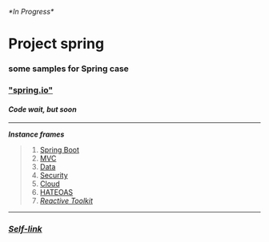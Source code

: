 
_\*In Progress\*_
# Project spring
### some samples for Spring case 
### ["spring.io"](https://spring.io/)
#### ___Code wait, but soon___

----

***Instance frames***
>
>1. [Spring Boot](https://spring.io/projects/spring-boot)
>2. [MVC](https://spring.io/guides/gs/serving-web-content/)
>3. [Data](https://spring.io/projects/spring-data)
>4. [Security](https://spring.io/projects/spring-security)
>7. [Cloud](https://spring.io/cloud) 
>8. [HATEOAS](https://spring.io/projects/spring-hateoas)
>9. [_Reactive Toolkit_](https://projectreactor.io/)




---
### _[Self-link](https://github.com/ilyaHjuGb67hBh64fd/Spring/edit/main/README.md)_
~~~
